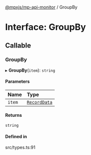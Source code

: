 [@mpxjs/mp-api-monitor](../README.md) / GroupBy

# Interface: GroupBy

## Callable

### GroupBy

▸ **GroupBy**(`item`): `string`

#### Parameters

| Name | Type |
| :------ | :------ |
| `item` | [`RecordData`](RecordData.md) |

#### Returns

`string`

#### Defined in

src/types.ts:91
